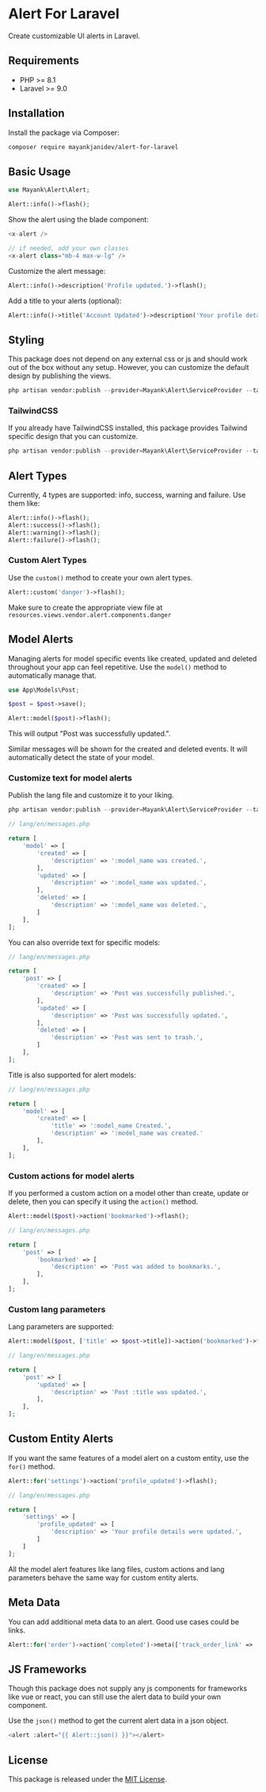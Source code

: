 # Alert For Laravel

Create customizable UI alerts in Laravel.

## Requirements

- PHP >= 8.1
- Laravel >= 9.0

## Installation

Install the package via Composer:

```sh
composer require mayankjanidev/alert-for-laravel
```

## Basic Usage

```php
use Mayank\Alert\Alert;

Alert::info()->flash();
```

Show the alert using the blade component:

```php
<x-alert />

// if needed, add your own classes
<x-alert class="mb-4 max-w-lg" />
```

Customize the alert message:
```php
Alert::info()->description('Profile updated.')->flash();
```
Add a title to your alerts (optional):
```php
Alert::info()->title('Account Updated')->description('Your profile details were successfully updated.')->flash();
```


## Styling

This package does not depend on any external css or js and should work out of the box without any setup.
However, you can customize the default design by publishing the views.

```php
php artisan vendor:publish --provider=Mayank\Alert\ServiceProvider --tag=views   
```
### TailwindCSS

If you already have TailwindCSS installed, this package provides Tailwind specific design that you can customize.

```php
php artisan vendor:publish --provider=Mayank\Alert\ServiceProvider --tag=tailwind
```

## Alert Types

Currently, 4 types are supported: info, success, warning and failure.
Use them like:

```php
Alert::info()->flash();
Alert::success()->flash();
Alert::warning()->flash();
Alert::failure()->flash();
```

### Custom Alert Types

Use the `custom()` method to create your own alert types.

```php
Alert::custom('danger')->flash();
```

Make sure to create the appropriate view file at `resources.views.vendor.alert.components.danger`

## Model Alerts

Managing alerts for model specific events like created, updated and deleted throughout your app can feel repetitive.
Use the `model()` method to automatically manage that.

```php
use App\Models\Post;

$post = $post->save();

Alert::model($post)->flash();
```

This will output "Post was successfully updated.".

Similar messages will be shown for the created and deleted events. It will automatically detect the state of your model.

### Customize text for model alerts

Publish the lang file and customize it to your liking.

```php
php artisan vendor:publish --provider=Mayank\Alert\ServiceProvider --tag=lang
```

```php
// lang/en/messages.php

return [
    'model' => [
        'created' => [
            'description' => ':model_name was created.',
        ],
        'updated' => [
            'description' => ':model_name was updated.',
        ],
        'deleted' => [
            'description' => ':model_name was deleted.',
        ]
    ],
];
```

You can also override text for specific models:

```php
// lang/en/messages.php

return [
    'post' => [
        'created' => [
            'description' => 'Post was successfully published.',
        ],
        'updated' => [
            'description' => 'Post was successfully updated.',
        ],
        'deleted' => [
            'description' => 'Post was sent to trash.',
        ]
    ],
];
```

Title is also supported for alert models:

```php
// lang/en/messages.php

return [
    'model' => [
        'created' => [
            'title' => ':model_name Created.',
            'description' => ':model_name was created.'
        ],
    ],
];
```

### Custom actions for model alerts

If you performed a custom action on a model other than create, update or delete, then you can specify it using the `action()` method.

```php
Alert::model($post)->action('bookmarked')->flash();
```

```php
// lang/en/messages.php

return [
    'post' => [
        'bookmarked' => [
            'description' => 'Post was added to bookmarks.',
        ],
    ],
];
```

### Custom lang parameters

Lang parameters are supported:

```php
Alert::model($post, ['title' => $post->title])->action('bookmarked')->flash();
```

```php
// lang/en/messages.php

return [
    'post' => [
        'updated' => [
            'description' => 'Post :title was updated.',
        ],
    ],
];
```

## Custom Entity Alerts

If you want the same features of a model alert on a custom entity, use the `for()` method.

```php
Alert::for('settings')->action('profile_updated')->flash();
```

```php
// lang/en/messages.php

return [
    'settings' => [
        'profile_updated' => [
            'description' => 'Your profile details were updated.',
        ]
    ]
];
```
All the model alert features like lang files, custom actions and lang parameters behave the same way for custom entity alerts.

## Meta Data

You can add additional meta data to an alert. Good use cases could be links.

```php
Alert::for('order')->action('completed')->meta(['track_order_link' => 'https://example.com'])->flash();
```

## JS Frameworks

Though this package does not supply any js components for frameworks like vue or react, you can still use the alert data to build your own component.

Use the `json()` method to get the current alert data in a json object.

```php
<alert :alert="{{ Alert::json() }}"></alert>
```

## License

This package is released under the [MIT License](LICENSE).
